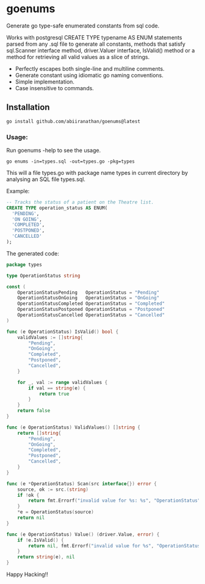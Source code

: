 # goenums

Generate go type-safe enumerated constants from sql code.

Works with postgresql CREATE TYPE typename AS ENUM statements
parsed from any .sql file to generate all constants, methods that
satisfy sql.Scanner interface method, driver.Valuer interface,
IsValid() method or a method for retrieving all valid values as a slice
of strings.

- Perfectly escapes both single-line and multiline comments.
- Generate constant using idiomatic go naming conventions.
- Simple implementation.
- Case insensitive to commands.

## Installation

```bash
go install github.com/abiiranathan/goenums@latest
```

### Usage:

Run goenums -help to see the usage.

```
go enums -in=types.sql -out=types.go -pkg=types
```

This will a file types.go with package name types in current directory by analysing an SQL file types.sql.

Example:

```sql
-- Tracks the status of a patient on the Theatre list.
CREATE TYPE operation_status AS ENUM(
  'PENDING',
  'ON GOING',
  'COMPLETED',
  'POSTPONED',
  'CANCELLED'
);

```

The generated code:

```go
package types

type OperationStatus string

const (
	OperationStatusPending   OperationStatus = "Pending"
	OperationStatusOnGoing   OperationStatus = "OnGoing"
	OperationStatusCompleted OperationStatus = "Completed"
	OperationStatusPostponed OperationStatus = "Postponed"
	OperationStatusCancelled OperationStatus = "Cancelled"
)

func (e OperationStatus) IsValid() bool {
	validValues := []string{
		"Pending",
		"OnGoing",
		"Completed",
		"Postponed",
		"Cancelled",
	}

	for _, val := range validValues {
		if val == string(e) {
			return true
		}
	}
	return false
}

func (e OperationStatus) ValidValues() []string {
	return []string{
		"Pending",
		"OnGoing",
		"Completed",
		"Postponed",
		"Cancelled",
	}
}

func (e *OperationStatus) Scan(src interface{}) error {
	source, ok := src.(string)
	if !ok {
		return fmt.Errorf("invalid value for %s: %s", "OperationStatus", source)
	}
	*e = OperationStatus(source)
	return nil
}

func (e OperationStatus) Value() (driver.Value, error) {
	if !e.IsValid() {
		return nil, fmt.Errorf("invalid value for %s", "OperationStatus")
	}
	return string(e), nil
}


```

Happy Hacking!!
